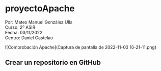 # proyectoApache  

Por: Mateo Manuel González Ulla  
Curso: 2º ASIR  
Fecha: 03/11/2022  
Centro: Daniel Castelao  


![Comprobación Apache](Captura de pantalla de 2022-11-03 16-21-11.png)

## Crear un repositorio en GitHub  
